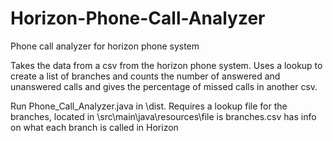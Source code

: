 # Horizon-Phone-Call-Analyzer
Phone call analyzer for horizon phone system


Takes the data from a csv from the horizon phone system. Uses a lookup to create a list
of branches and counts the number of answered and unanswered calls and gives the percentage of missed calls in another csv.


Run Phone_Call_Analyzer.java in \dist. Requires a lookup file for the branches, located in \src\main\java\resources\file is branches.csv has info on what each branch is called in Horizon